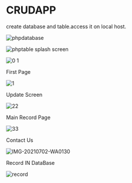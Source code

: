 # CRUDAPP

create database and table.access it on local host.

![phpdatabase](https://user-images.githubusercontent.com/79657243/124228331-81082680-db25-11eb-9719-f4241f48e0e0.PNG)

![phptable](https://user-images.githubusercontent.com/79657243/124228339-82395380-db25-11eb-8414-4740f77b8814.PNG)
splash screen

![0 1](https://user-images.githubusercontent.com/79657243/124256701-07803080-db45-11eb-8d08-6e27042c9ed4.png)

First Page

![1](https://user-images.githubusercontent.com/79657243/124256759-16ff7980-db45-11eb-9075-44c66801272b.PNG)


Update Screen



![22](https://user-images.githubusercontent.com/79657243/124260986-b9b9f700-db49-11eb-9339-b869354a8fda.png)



Main Record Page


![33](https://user-images.githubusercontent.com/79657243/124260735-75c6f200-db49-11eb-9581-ecf3648f5b44.png)



Contact Us

![IMG-20210702-WA0130](https://user-images.githubusercontent.com/79657243/124258442-d4d73780-db46-11eb-811d-78c42c4f324a.jpg)



Record IN DataBase

![record](https://user-images.githubusercontent.com/79657243/124261599-6bf1be80-db4a-11eb-85ca-c9c2709ddbae.PNG)





